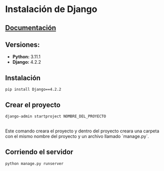 #   Instalación de Django

##  [Documentación](https://www.djangoproject.com/download/)

##  Versiones:
*   **Python:** 3.11.1
*   **Django:** 4.2.2

##  Instalación
`pip install Django==4.2.2`

##  Crear el proyecto
`django-admin startproject NOMBRE_DEL_PROYECTO`

<br>
Este comando creara el proyecto y dentro del proyecto creara una carpeta con el mismo nombre del proyecto y un archivo llamado `manage.py`.

##  Corriendo el servidor
`python manage.py runserver`

